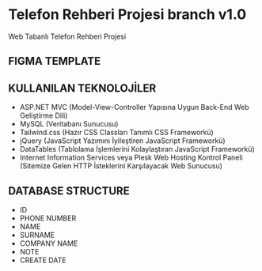 # Telefon Rehberi Projesi branch v1.0
Web Tabanlı Telefon Rehberi Projesi


## FIGMA TEMPLATE




## KULLANILAN TEKNOLOJİLER
  * ASP.NET MVC (Model-View-Controller Yapısına Uygun Back-End Web Geliştirme Dili)
  * MySQL (Veritabanı Sunucusu)
  * Tailwind.css (Hazır CSS Classları Tanımlı CSS Frameworkü)
  * jQuery (JavaScript Yazımını İyileştiren JavaScript Frameworkü)
  * DataTables (Tablolama İşlemlerini Kolaylaştıran JavaScript Frameworkü)
  * Internet Information Services veya Plesk Web Hosting Kontrol Paneli (Sitemize Gelen HTTP İsteklerini Karşılayacak Web Sunucusu)

## DATABASE STRUCTURE
 * ID
 * PHONE NUMBER
 * NAME
 * SURNAME
 * COMPANY NAME
 * NOTE
 * CREATE DATE
